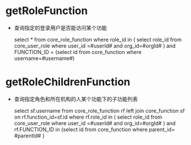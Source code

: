 getRoleFunction
===

* 查询指定的登录用户是否能访问某个功能

	select * from core_role_function where role_id in (
		select role_id  from core_user_role where user_id =#userId# and org_id=#orgId#
	) and FUNCTION_ID = (select id from core_function where username=#username#)



getRoleChildrenFunction
===

* 查询指定角色和所在机构的人某个功能下的子功能列表

	select sf.username from core_role_function  rf left join core_function sf on rf.function_id=sf.id where rf.role_id in (
		select role_id  from core_user_role where user_id =#userId# and org_id=#orgId#
	) and rf.FUNCTION_ID in (select id from core_function where parent_id=  #parentId#	)
	



